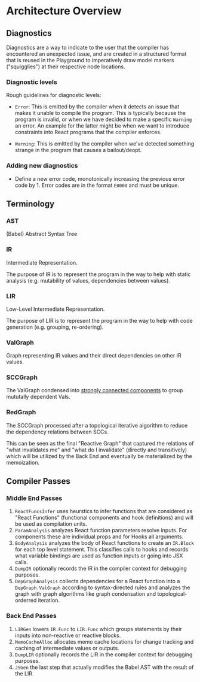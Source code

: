 # Architecture Overview

## Diagnostics

Diagnostics are a way to indicate to the user that the compiler has encountered an unexpected issue, and are created in a structured format that is reused in the Playground to imperatively draw model markers ("squigglies") at their respective node locations.

### Diagnostic levels

Rough guidelines for diagnostic levels:

- `Error`: This is emitted by the compiler when it detects an issue that makes it unable to compile the program. This is typically because the program is invalid, or when we have decided to make a specific `Warning` an error. An example for the latter might be when we want to introduce constraints into React programs that the compiler enforces.

- `Warning`: This is emitted by the compiler when we've detected something strange in the program that causes a bailout/deopt.

### Adding new diagnostics

- Define a new error code, monotonically increasing the previous error code by 1. Error codes are in the format `E0000` and must be unique.

## Terminology

### AST

(Babel) Abstract Syntax Tree

### IR

Intermediate Representation.

The purpose of IR is to represent the program in the way to help with static analysis (e.g. mutability of values, dependencies between values).

### LIR

Low-Level Intermediate Representation.

The purpose of LIR is to represent the program in the way to help with
code generation (e.g. grouping, re-ordering).

### ValGraph

Graph representing IR values and their direct dependencies on other IR values.

### SCCGraph

The ValGraph condensed into [strongly connected components](https://en.wikipedia.org/wiki/Strongly_connected_component) to group mututally dependent Vals.

### RedGraph

The SCCGraph processed after a topological iterative algorithm to reduce the dependency relations between SCCs.

This can be seen as the final "Reactive Graph" that captured the relations of "what invalidates me" and "what do I invalidate" (directly and transitively) which will be utilized by the Back End and eventually be materialized by the memoization.

## Compiler Passes

### Middle End Passes

1. `ReactFuncsInfer` uses heurstics to infer functions that are considered as "React Functions" (functional components and hook definitions) and will be used as compilation units.
2. `ParamAnalysis` analyzes React function parameters resolve inputs. For components these are individual props and for Hooks all arguments.
3. `BodyAnalysis` analyzes the body of React functions to create an `IR.Block` for each top level statement. This classifies calls to hooks and records what variable bindings are used as function inputs or going into JSX calls.
4. `DumpIR` optionally records the IR in the compiler context for debugging purposes.
5. `DepGraphAnalysis` collects dependencies for a React function into a `DepGraph.ValGraph` according to syntax-directed rules and analyzes the graph with graph algorithms like graph condensation and topological-orderred iteration.

### Back End Passes

1. `LIRGen` lowers `IR.Func` to `LIR.Func` which groups statements by their inputs into non-reactive or reactive blocks.
2. `MemoCacheAlloc` allocates memo cache locations for change tracking and caching of intermediate values or outputs.
3. `DumpLIR` optionally records the LIR in the compiler context for debugging purposes.
4. `JSGen` the last step that actually modifies the Babel AST with the result of the LIR.

